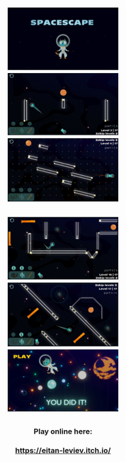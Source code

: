 <h1 align="center">
    <p align="center">
  <img src="screenshots/1.png" width="250"/>
 <img src="screenshots/2.jpg" width="250"/>
 <img src="screenshots/3.jpg" width="250"/>
<p align="center">
 <img src="screenshots/4.jpg" width="250"/>
<img src="screenshots/5.jpg" width="250"/>
<img src="screenshots/6.jpg" width="250"/>
  </p>

  </h1>
<h3 align="center">  
  
Play online here:

  </h1>
<h3 align="center">  
  
https://eitan-leviev.itch.io/

  </h3> 
